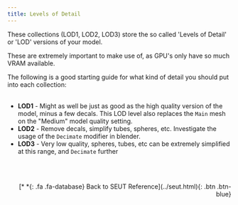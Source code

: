 ```yaml
---
title: Levels of Detail
---
```


These collections (LOD1, LOD2, LOD3) store the so called 'Levels of Detail' or 'LOD' versions of your model.

These are extremely important to make use of, as GPU's only have so much VRAM available. 

The following is a good starting guide for what kind of detail you should put into each collection:
<br><br/>

* **LOD1** - Might as well be just as good as the high quality version of the model, minus a few decals. This LOD level also replaces the `Main` mesh on the "Medium" model quality setting.
* **LOD2** - Remove decals, simplify tubes, spheres, etc. Investigate the usage of the `Decimate` modifier in blender.
* **LOD3** - Very low quality, spheres, tubes, etc can be extremely simplified at this range, and `Decimate` further

<br><br/>
<p style="text-align:right">[*&nbsp;*{: .fa .fa-database} Back to SEUT Reference](../seut.html){: .btn .btn-blue}</p>